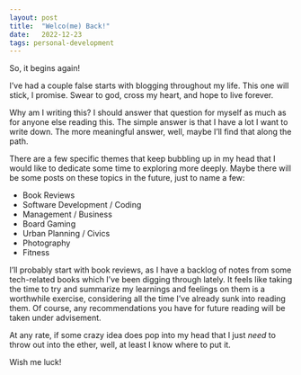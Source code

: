 ```yaml
---
layout: post
title:  "Welco(me) Back!"
date:   2022-12-23
tags: personal-development
---
```


So, it begins again!

I’ve had a couple false starts with blogging throughout my life. This one will stick, I promise. Swear to god, cross my heart, and hope to live forever.

Why am I writing this? I should answer that question for myself as much as for anyone else reading this. The simple answer is that I have a lot I want to write down. The more meaningful answer, well, maybe I’ll find that along the path. 

There are a few specific themes that keep bubbling up in my head that I would like to dedicate some time to exploring more deeply. Maybe there will be some posts on these topics in the future, just to name a few:

- Book Reviews
- Software Development / Coding
- Management / Business
- Board Gaming
- Urban Planning / Civics
- Photography
- Fitness

I’ll probably start with book reviews, as I have a backlog of notes from some tech-related books which I’ve been digging through lately. It feels like taking the time to try and summarize my learnings and feelings on them is a worthwhile exercise, considering all the time I’ve already sunk into reading them. Of course, any recommendations you have for future reading will be taken under advisement.

At any rate, if some crazy idea does pop into my head that I just *need* to throw out into the ether, well, at least I know where to put it.

Wish me luck!